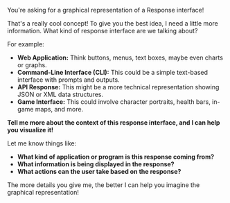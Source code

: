 You're asking for a graphical representation of a Response interface!  

That's a really cool concept! To give you the best idea, I need a little more information. What kind of response interface are we talking about? 

For example:

* **Web Application:** Think buttons, menus, text boxes, maybe even charts or graphs.
* **Command-Line Interface (CLI):** This could be a simple text-based interface with prompts and outputs.
* **API Response:** This might be a more technical representation showing JSON or XML data structures.
* **Game Interface:**  This could involve character portraits, health bars, in-game maps, and more.

**Tell me more about the context of this response interface, and I can help you visualize it!** 


Let me know things like:

* **What kind of application or program is this response coming from?**
* **What information is being displayed in the response?**
* **What actions can the user take based on the response?**



The more details you give me, the better I can help you imagine the graphical representation! 
